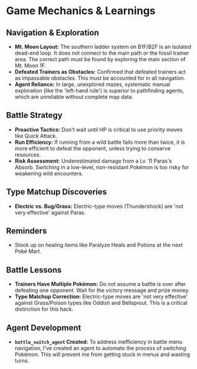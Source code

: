# Game Mechanics & Learnings

## Navigation & Exploration
- **Mt. Moon Layout:** The southern ladder system on B1F/B2F is an isolated dead-end loop. It does not connect to the main path or the fossil trainer area. The correct path must be found by exploring the main section of Mt. Moon 1F.
- **Defeated Trainers as Obstacles:** Confirmed that defeated trainers act as impassable obstacles. This must be accounted for in all navigation.
- **Agent Reliance:** In large, unexplored mazes, systematic manual exploration (like the 'left-hand rule') is superior to pathfinding agents, which are unreliable without complete map data.

## Battle Strategy
- **Proactive Tactics:** Don't wait until HP is critical to use priority moves like Quick Attack.
- **Run Efficiency:** If running from a wild battle fails more than twice, it is more efficient to defeat the opponent, unless trying to conserve resources.
- **Risk Assessment:** Underestimated damage from a Lv. 11 Paras's Absorb. Switching in a low-level, non-resistant Pokémon is too risky for weakening wild encounters.

## Type Matchup Discoveries
- **Electric vs. Bug/Grass:** Electric-type moves (Thundershock) are 'not very effective' against Paras.

## Reminders
- Stock up on healing items like Paralyze Heals and Potions at the next Poké Mart.

## Battle Lessons
- **Trainers Have Multiple Pokémon:** Do not assume a battle is over after defeating one opponent. Wait for the victory message and prize money.
- **Type Matchup Correction:** Electric-type moves are 'not very effective' against Grass/Poison types like Oddish and Bellsprout. This is a critical distinction for this hack.

## Agent Development
- **`battle_switch_agent` Created:** To address inefficiency in battle menu navigation, I've created an agent to automate the process of switching Pokémon. This will prevent me from getting stuck in menus and wasting turns.